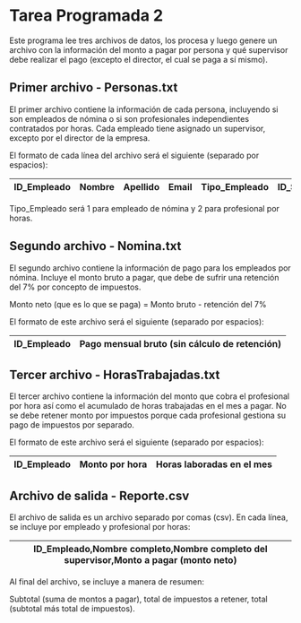 # Tarea Programada 2

Este programa lee tres archivos de datos, los procesa y luego genere un archivo con la información del monto a pagar por persona y qué supervisor debe realizar el pago (excepto el director, el cual se paga a sí mismo).

## Primer archivo - Personas.txt

El primer archivo contiene la información de cada persona, incluyendo si son empleados de nómina o si son profesionales independientes contratados por horas. Cada empleado tiene asignado un supervisor, excepto por el director de la empresa.

El formato de cada línea del archivo será el siguiente (separado por espacios):

| ID_Empleado | Nombre |Apellido |Email | Tipo_Empleado | ID_Supervisor |
|---|---|---|---|---|---|


Tipo_Empleado será 1 para empleado de nómina y 2 para profesional por horas.

## Segundo archivo - Nomina.txt

El segundo archivo contiene la información de pago para los empleados por nómina. Incluye el monto bruto a pagar, que debe de sufrir una retención del 7% por concepto de impuestos.

Monto neto (que es lo que se paga) = Monto bruto - retención del 7%

El formato de este archivo será el siguiente (separado por espacios):

|ID_Empleado|Pago mensual bruto (sin cálculo de retención)|
|---|---|

## Tercer archivo - HorasTrabajadas.txt

El tercer archivo contiene la información del monto que cobra el profesional por hora así como el acumulado de horas trabajadas en el mes a pagar. No se debe retener monto por impuestos porque cada profesional gestiona su pago de impuestos por separado.

El formato de este archivo será el siguiente (separado por espacios):

|ID_Empleado|Monto por hora|Horas laboradas en el mes|
|---|---|---|

## Archivo de salida - Reporte.csv

El archivo de salida es un archivo separado por comas (csv).
En cada línea, se incluye por empleado y profesional por horas:

|ID_Empleado,Nombre completo,Nombre completo del supervisor,Monto a pagar (monto neto)|
|---|

Al final del archivo, se incluye a manera de resumen:

Subtotal (suma de montos a pagar), total de impuestos a retener, total (subtotal más total de impuestos).